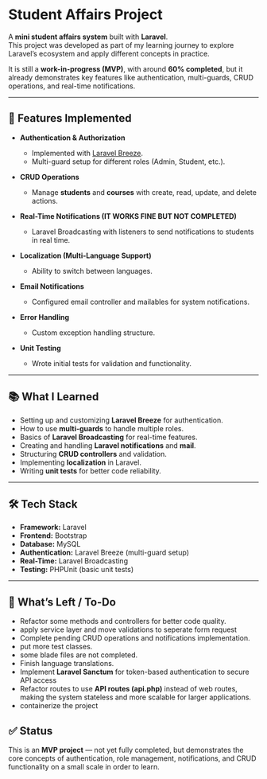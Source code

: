# Student Affairs Project

A **mini student affairs system** built with **Laravel**.  
This project was developed as part of my learning journey to explore Laravel’s ecosystem and apply different concepts in practice.  

It is still a **work-in-progress (MVP)**, with around **60% completed**, but it already demonstrates key features like authentication, multi-guards, CRUD operations, and real-time notifications.

---

## 🚀 Features Implemented

- **Authentication & Authorization**
  - Implemented with [Laravel Breeze](https://laravel.com/docs/starter-kits#breeze).
  - Multi-guard setup for different roles (Admin, Student, etc.).

- **CRUD Operations**
  - Manage **students** and **courses** with create, read, update, and delete actions.

- **Real-Time Notifications (IT WORKS FINE BUT NOT COMPLETED)**
  - Laravel Broadcasting with listeners to send notifications to students in real time.

- **Localization (Multi-Language Support)**
  - Ability to switch between languages.

- **Email Notifications**
  - Configured email controller and mailables for system notifications.

- **Error Handling**
  - Custom exception handling structure.

- **Unit Testing**
  - Wrote initial tests for validation and functionality.

---

## 📚 What I Learned

- Setting up and customizing **Laravel Breeze** for authentication.
- How to use **multi-guards** to handle multiple roles.
- Basics of **Laravel Broadcasting** for real-time features.
- Creating and handling **Laravel notifications** and **mail**.
- Structuring **CRUD controllers** and validation.
- Implementing **localization** in Laravel.
- Writing **unit tests** for better code reliability.

---

## 🛠 Tech Stack

- **Framework:** Laravel  
- **Frontend:** Bootstrap  
- **Database:** MySQL  
- **Authentication:** Laravel Breeze (multi-guard setup)  
- **Real-Time:** Laravel Broadcasting  
- **Testing:** PHPUnit (basic unit tests)  

---

## 📌 What’s Left / To-Do

- Refactor some methods and controllers for better code quality.
- apply service layer and move validations to seperate form request
- Complete pending CRUD operations and notifications implementation.
- put more test classes.  
- some blade files are not completed.  
- Finish language translations.  
- Implement **Laravel Sanctum** for token-based authentication to secure API access
- Refactor routes to use **API routes (api.php)** instead of web routes, making the system stateless and more scalable for larger applications.
- containerize the project

## ✅ Status

This is an **MVP project** — not yet fully completed, but demonstrates the core concepts of authentication, role management, notifications, and CRUD functionality on a small scale in order to learn.
